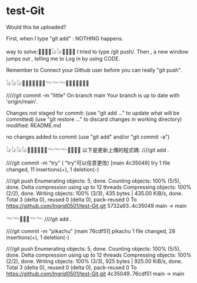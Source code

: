 # test-Git

Would this be uploaded?

First, when I type "git add" :
NOTHING happens.


way to solve:🐳🐳🐳🐳𓃠𓃠🐳🐳🐳🐳
I tried to type /git push/.
Then , a new window jumps out , telling me to Log in by using CODE.


Remember to Connect your Github user before you can really "git push".

𓃠𓃠𓃠🐳🐳🌌🌌🐳🐳🐳𓆝𓆝𓆝🐳🐳🐳🌌🌌🐳🐳


/////git commit -m "little"
On branch main
Your branch is up to date with 'origin/main'.

Changes not staged for commit:
  (use "git add <file>..." to update what will be committed)
  (use "git restore <file>..." to discard changes in working directory)
        modified:   README.md

no changes added to commit (use "git add" and/or "git commit -a")

𓃠𓃠𓃠𓃠🐳🐳🐳🌌🐳🐳𓆝𓆝𓆝🐳🐳🐳🐳
以下是更新上傳的程式碼: 
////git add .

////git commit -m "try" ( "try"可以任意更改)
[main 4c35049] try
 1 file changed, 11 insertions(+), 1 deletion(-)

////git push
Enumerating objects: 5, done.
Counting objects: 100% (5/5), done.
Delta compression using up to 12 threads
Compressing objects: 100% (2/2), done.
Writing objects: 100% (3/3), 435 bytes | 435.00 KiB/s, done.
Total 3 (delta 0), reused 0 (delta 0), pack-reused 0
To https://github.com/Ingrid0501/test-Git.git
   5732a93..4c35049  main -> main

𓆝𓆝🐳🐳🌌𓆝𓆝
////git add .

////git commit -m "pikachu"
[main 76cdf51] pikachu
 1 file changed, 28 insertions(+), 1 deletion(-)

////git push
Enumerating objects: 5, done.
Counting objects: 100% (5/5), done.
Delta compression using up to 12 threads
Compressing objects: 100% (2/2), done.
Writing objects: 100% (3/3), 925 bytes | 925.00 KiB/s, done.
Total 3 (delta 0), reused 0 (delta 0), pack-reused 0
To https://github.com/Ingrid0501/test-Git.git
   4c35049..76cdf51  main -> main